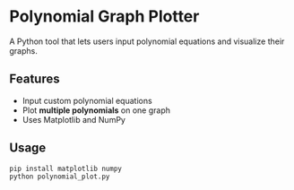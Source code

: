 # Polynomial Graph Plotter

A Python tool that lets users input polynomial equations and visualize their graphs.

## Features
- Input custom polynomial equations
- Plot **multiple polynomials** on one graph
- Uses Matplotlib and NumPy

## Usage
```bash
pip install matplotlib numpy
python polynomial_plot.py
